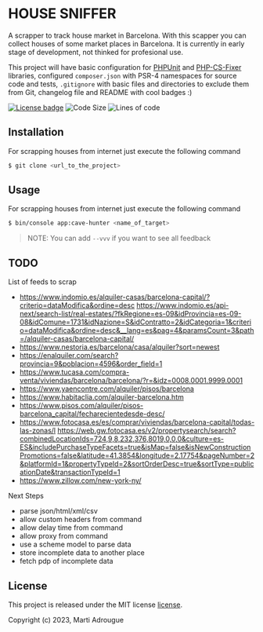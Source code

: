 # HOUSE SNIFFER

A scrapper to track house market in Barcelona. With this scapper you can collect
houses of some market places in Barcelona. It is currently in early stage of
development, not thinked for profesional use.

This project will have basic configuration for [PHPUnit](https://github.com/sebastianbergmann/phpunit) and
[PHP-CS-Fixer](https://github.com/friendsofphp/php-cs-fixer) libraries, configured `composer.json`
with PSR-4 namespaces for source code and tests, `.gitignore` with basic files and directories to exclude them from Git, changelog file
and README with cool  badges :)

[![License badge](https://img.shields.io/badge/license-MIT-brightgreen.svg)](LICENSE.md)
![Code Size](https://img.shields.io/github/languages/code-size/martiadrogue/housesniffer)
![Lines of code](https://img.shields.io/tokei/lines/github/martiadrogue/housesniffer)

## Installation

For scrapping houses from internet  just execute the following command

```bash
$ git clone <url_to_the_project>
```
## Usage

For scrapping houses from internet  just execute the following command

```bash
$ bin/console app:cave-hunter <name_of_target>
```
> NOTE: You can add `--vvv`  if you want to see all feedback

## TODO

List of feeds to scrap

 - https://www.indomio.es/alquiler-casas/barcelona-capital/?criterio=dataModifica&ordine=desc
   https://www.indomio.es/api-next/search-list/real-estates/?fkRegione=es-09&idProvincia=es-09-08&idComune=1731&idNazione=S&idContratto=2&idCategoria=1&criterio=dataModifica&ordine=desc&__lang=es&pag=4&paramsCount=3&path=/alquiler-casas/barcelona-capital/
 - https://www.nestoria.es/barcelona/casa/alquiler?sort=newest
 - https://enalquiler.com/search?provincia=9&poblacion=4596&order_field=1
 - https://www.tucasa.com/compra-venta/viviendas/barcelona/barcelona/?r=&idz=0008.0001.9999.0001
 - https://www.yaencontre.com/alquiler/pisos/barcelona
 - https://www.habitaclia.com/alquiler-barcelona.htm
 - https://www.pisos.com/alquiler/pisos-barcelona_capital/fecharecientedesde-desc/
 - https://www.fotocasa.es/es/comprar/viviendas/barcelona-capital/todas-las-zonas/l
   https://web.gw.fotocasa.es/v2/propertysearch/search?combinedLocationIds=724,9,8,232,376,8019,0,0,0&culture=es-ES&includePurchaseTypeFacets=true&isMap=false&isNewConstructionPromotions=false&latitude=41.3854&longitude=2.17754&pageNumber=2&platformId=1&propertyTypeId=2&sortOrderDesc=true&sortType=publicationDate&transactionTypeId=1
 - https://www.zillow.com/new-york-ny/

Next Steps

 - parse json/html/xml/csv
 - allow custom headers from command
 - allow delay time from command
 - allow proxy from command
 - use a scheme model to parse data
 - store incomplete data to another place
 - fetch pdp of incomplete data

## License

This project is released under the MIT license [license](LICENSE).

Copyright (c) 2023, Marti Adrougue
